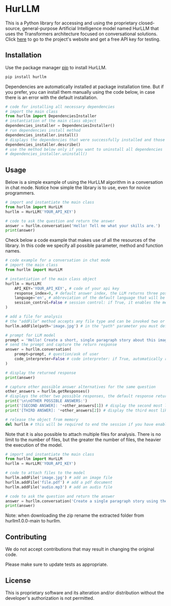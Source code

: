 # HurLLM

This is a Python library for accessing and using the proprietary closed-source, general-purpose Artificial Intelligence model named HurLLM that uses the Transformers architecture focused on conversational solutions. Click [here](https://hurllm.web.app/) to go to the project's website and get a free API key for testing.

## Installation

Use the package manager [pip](https://pip.pypa.io/en/stable/) to install HurLLM.

```bash
pip install hurllm
```

Dependencies are automatically installed at package installation time. But if you prefer, you can install them manually using the code below, in case there is an error with the default installation.

```python
# code for installing all necessary dependencies
# import the main class
from hurllm import DependenciesInstaller
# instantiation of the main class object
dependencies_installer = DependenciesInstaller()
# run dependencies install method
dependencies_installer.install()
# displays the dependencies that were successfully installed and those that failed
dependencies_installer.describe()
# use the method below only if you want to uninstall all dependencies
# dependencies_installer.uninstall()

```

## Usage

Below is a simple example of using the HurLLM algorithm in a conversation in chat mode. Notice how simple the library is to use, even for novice programmers.

```python
# import and instantiate the main class
from hurllm import HurLLM
hurllm = HurLLM('YOUR_API_KEY')

# code to ask the question and return the answer
answer = hurllm.conversation('Hello! Tell me what your skills are.')
print(answer)

```

Check below a code example that makes use of all the resources of the library. In this code we specify all possible parameter, method and function names.

```python
# code example for a conversation in chat mode
# import the main class
from hurllm import HurLLM

# instantiation of the main class object
hurllm = HurLLM(
    API_KEY='YOUR_API_KEY', # code of your api key
    response_index=0, # default answer index, the LLM returns three possible answers with indices from 0 to 2, index 0 will be the most likely answer
    language='en', # abbreviation of the default language that will be used in the questions and answers
    session_control=False # session control: if True, it enables the memorizing of previous conversations, if False, it only considers the current conversation
)

# add a file for analysis
# the "addFile" method accepts any file type and can be invoked two or more times consecutively to add multiple files
hurllm.addFile(path='image.jpg') # in the "path" parameter you must define the path of the file

# prompt for LLM model
prompt = 'Hello! Create a short, single paragraph story about this image.'
# send the prompt and capture the return response
answer = hurllm.conversation(
    prompt=prompt, # question/ask of user
    code_interpreter=False # code interpreter: if True, automatically run any Python code in the response, if False, just display the codes
)

# display the returned response
print(answer)

# capture other possible answer alternatives for the same question
other_answers = hurllm.getResponses()
# displays the other two possible responses, the default response returned by the "conversation" function will be the one defined in the "response_index" parameter
print('\n\nOTHER POSSIBLE ANSWERS:')
print('[SECOND ANSWER]: '+other_answers[1]) # display the second most likely answer
print('[THIRD ANSWER]: '+other_answers[2]) # display the third most likely answer

# release the object from memory
del hurllm # this will be required to end the session if you have enabled the "session_control" parameter, otherwise this line will be optional

```

Note that it is also possible to attach multiple files for analysis. There is no limit to the number of files, but the greater the number of files, the heavier the execution of the model.

```python
# import and instantiate the main class
from hurllm import HurLLM
hurllm = HurLLM('YOUR_API_KEY')

# code to attach files to the model
hurllm.addFile('image.jpg') # add an image file
hurllm.addFile('file.pdf') # add a pdf document
hurllm.addFile('audio.mp3') # add an audio file

# code to ask the question and return the answer
answer = hurllm.conversation('Create a single paragraph story using the contents of the attached files.')
print(answer)

```

Note: when downloading the zip rename the extracted folder from hurllm1.0.0-main to hurllm.

## Contributing

We do not accept contributions that may result in changing the original code.

Please make sure to update tests as appropriate.

## License

This is proprietary software and its alteration and/or distribution without the developer's authorization is not permitted.
